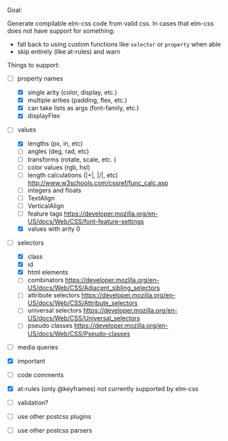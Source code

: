Goal:

Generate compilable elm-css code from valid css. In cases that elm-css does not have support for something:
  - fall back to using custom functions like `selector` or `property` when able
  - skip entirely (like at-rules) and warn 

Things to support:

- [ ] property names

  - [x] single arity (color, display, etc.)
  - [x] multiple arities (padding, flex, etc.)
  - [x] can take lists as args (font-family, etc.)
  - [x] displayFlex

- [ ] values
    - [x] lengths (px, in, etc)
    - [ ] angles (deg, rad, etc)
    - [ ] transforms (rotate, scale, etc. )
    - [ ] color values (rgb, hsl)
    - [ ] length calculations (|+|, |/|, etc) http://www.w3schools.com/cssref/func_calc.asp
    - [ ] integers and floats
    - [ ] TextAlign
    - [ ] VerticalAlign
    - [ ] feature tags https://developer.mozilla.org/en-US/docs/Web/CSS/font-feature-settings
    - [x] values with arity 0

- [ ] selectors

  - [x] class
  - [x] id
  - [x] html elements
  - [ ] combinators <https://developer.mozilla.org/en-US/docs/Web/CSS/Adjacent_sibling_selectors>
  - [ ] attribute selectors <https://developer.mozilla.org/en-US/docs/Web/CSS/Attribute_selectors>
  - [ ] universal selectors <https://developer.mozilla.org/en-US/docs/Web/CSS/Universal_selectors>
  - [ ] pseudo classes <https://developer.mozilla.org/en-US/docs/Web/CSS/Pseudo-classes>

- [ ] media queries

- [x] important

- [ ] code comments

- [x] at-rules (only @keyframes) not currently supported by elm-css

- [ ] validation?

- [ ] use other postcss plugins

- [ ] use other postcss parsers
